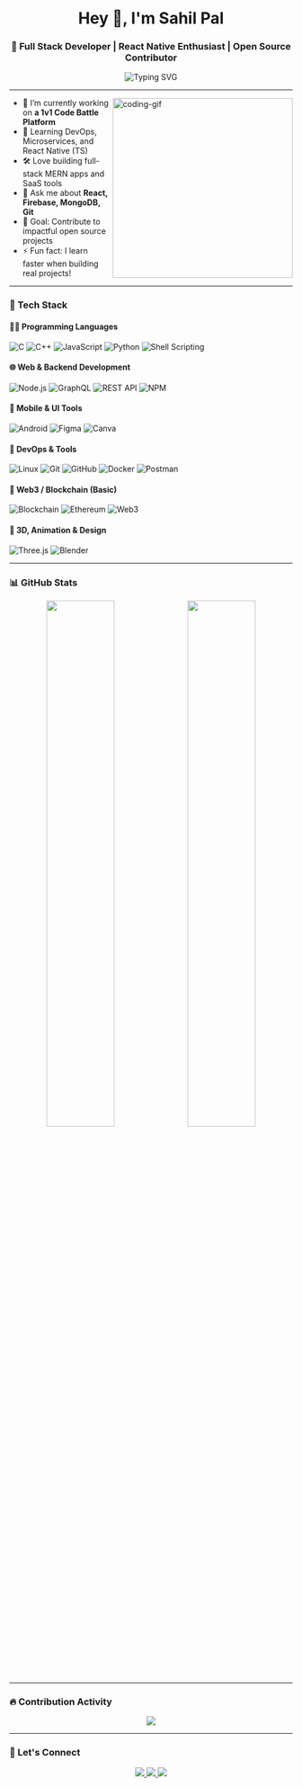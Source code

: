 <h1 align="center">Hey 👋, I'm Sahil Pal</h1>
<h3 align="center">🚀 Full Stack Developer | React Native Enthusiast | Open Source Contributor</h3>

<p align="center">
<img src="https://readme-typing-svg.herokuapp.com?font=Fira+Code&pause=1000&color=F75C7E&center=true&width=435&lines=Building+cool+projects+💻;React+%7C+Node+%7C+MERN+Stack+Dev;Always+learning+new+techs+⚡" alt="Typing SVG" />


</p>

---

<img align="right" alt="coding-gif" width="320" src="https://cdn.dribbble.com/users/1162077/screenshots/3848914/media/7ed7d5ca074b48b328150e5a231e8eac.gif" />

- 🔭 I’m currently working on **a 1v1 Code Battle Platform**
- 🌱 Learning DevOps, Microservices, and React Native (TS)
- 🛠️ Love building full-stack MERN apps and SaaS tools
- 💬 Ask me about **React, Firebase, MongoDB, Git**
- 🎯 Goal: Contribute to impactful open source projects
- ⚡ Fun fact: I learn faster when building real projects!

---

### 🧠 Tech Stack

#### 👨‍💻 Programming Languages
![C](https://img.shields.io/badge/-C-00599C?style=flat-square&logo=c)
![C++](https://img.shields.io/badge/-C++-00599C?style=flat-square&logo=c%2B%2B)
![JavaScript](https://img.shields.io/badge/-JavaScript-F7DF1E?style=flat-square&logo=javascript&logoColor=black)
![Python](https://img.shields.io/badge/-Python-3776AB?style=flat-square&logo=python)
![Shell Scripting](https://img.shields.io/badge/-Shell%20(Bash%2FZsh)-4EAA25?style=flat-square&logo=gnu-bash&logoColor=white)

#### 🌐 Web & Backend Development
![Node.js](https://img.shields.io/badge/-Node.js-339933?style=flat-square&logo=node.js)
![GraphQL](https://img.shields.io/badge/-GraphQL-E10098?style=flat-square&logo=graphql)
![REST API](https://img.shields.io/badge/-REST%20API-006B75?style=flat-square)
![NPM](https://img.shields.io/badge/-NPM-CB3837?style=flat-square&logo=npm)

#### 📱 Mobile & UI Tools
![Android](https://img.shields.io/badge/-Android-3DDC84?style=flat-square&logo=android)
![Figma](https://img.shields.io/badge/-Figma-F24E1E?style=flat-square&logo=figma)
![Canva](https://img.shields.io/badge/-Canva-00C4CC?style=flat-square&logo=canva)

#### 🧱 DevOps & Tools
![Linux](https://img.shields.io/badge/-Linux-FCC624?style=flat-square&logo=linux&logoColor=black)
![Git](https://img.shields.io/badge/-Git-F05032?style=flat-square&logo=git)
![GitHub](https://img.shields.io/badge/-GitHub-181717?style=flat-square&logo=github)
![Docker](https://img.shields.io/badge/-Docker-2496ED?style=flat-square&logo=docker)
![Postman](https://img.shields.io/badge/-Postman-FF6C37?style=flat-square&logo=postman)

#### 🧠 Web3 / Blockchain (Basic)
![Blockchain](https://img.shields.io/badge/-Blockchain-121D33?style=flat-square&logo=blockchaindotcom)
![Ethereum](https://img.shields.io/badge/-Ethereum-3C3C3D?style=flat-square&logo=ethereum)
![Web3](https://img.shields.io/badge/-Web3-EB5424?style=flat-square)

#### 🎨 3D, Animation & Design
![Three.js](https://img.shields.io/badge/-Three.js-000000?style=flat-square&logo=three.js)
![Blender](https://img.shields.io/badge/-Blender-F5792A?style=flat-square&logo=blender)


---

### 📊 GitHub Stats

<p align="center">
  <img width="49%" src="https://github-readme-stats.vercel.app/api?username=sahilforkshere&show_icons=true&theme=radical" />
  <img width="49%" src="https://github-readme-streak-stats.herokuapp.com/?user=sahilforkshere&theme=radical" />
</p>

---

### 🔥 Contribution Activity

<p align="center">
 <img src="https://github-readme-activity-graph.vercel.app/graph?username=sahilforkshere&theme=react-dark" />

</p>

---

### 🚀 Let's Connect

<p align="center">
  <a href="www.linkedin.com/in/sahil1008" target="_blank">
    <img src="https://img.shields.io/badge/-Sahil%20Pal-blue?style=flat-square&logo=Linkedin&logoColor=white&link=https://www.linkedin.com/in/sahilpal/" />
  </a>
  <a href="mailto:paalsahil04@gmail.com">
    <img src="https://img.shields.io/badge/-sahil@email.com-c14438?style=flat-square&logo=Gmail&logoColor=white" />
  </a>
  <a href="https://github.com/sahilforkshere">
    <img src="https://img.shields.io/github/followers/sahilforkshere?label=Follow&style=social" />
  </a>
</p>
